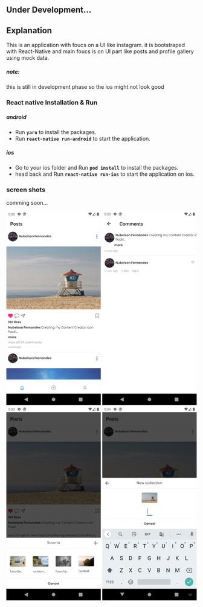 ## Under Development...

## Explanation
This is an application with foucs on a UI like instagram. it is bootstraped with React-Native and main foucs is on UI part
like posts and profile gallery using mock data.

##### note:
this is still in development phase so the ios might not look good

### React native Installation & Run
##### android

- Run **`yarn`** to install the packages.
- Run **`react-native run-android`** to start the application.

##### ios
- Go to your ios folder and Run **`pod install`** to install the packages.
- head back and Run **`react-native run-ios`** to start the application on ios.

### screen shots
comming soon...
<p float="left">
<img src="https://github.com/mmttt89/media-app/blob/main/Screenshots/posts.png" width="250" aspectRatio="1/2">
<img src="https://github.com/mmttt89/media-app/blob/main/Screenshots/comments.png" width="250" aspectRatio="1/2">
<img src="https://github.com/mmttt89/media-app/blob/main/Screenshots/save_to.png" width="250" aspectRatio="1/2">
<img src="https://github.com/mmttt89/media-app/blob/main/Screenshots/new_collection.png" width="250" aspectRatio="1/2">
</p>
